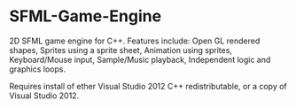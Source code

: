 SFML-Game-Engine
================
2D SFML game engine for C++.
Features include:
Open GL rendered shapes,
Sprites using a sprite sheet,
Animation using sprites,
Keyboard/Mouse input,
Sample/Music playback,
Independent logic and graphics loops.

Requires install of ether Visual Studio 2012 C++ redistributable, or a copy of Visual Studio 2012.
